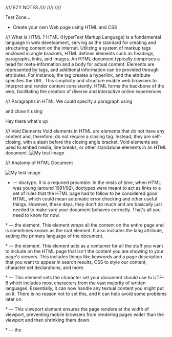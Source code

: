 ////   EZY NOTES   ////
////              ////

Test Zone...
* Create your own Web page using HTML and CSS



/// What is HTML ?
HTML (HyperText Markup Language) is a fundamental language in web development, serving as the standard for creating and structuring content on the internet. Utilizing a system of markup tags enclosed in angle brackets, HTML defines elements such as headings, paragraphs, links, and images. An HTML document typically comprises a head for meta-information and a body for actual content. Elements are represented by tags, and additional information can be provided through attributes. For instance, the <a> tag creates a hyperlink, and the <href> attribute specifies the URL. This simplicity and structure enable web browsers to interpret and render content consistently. HTML forms the backbone of the web, facilitating the creation of diverse and interactive online experiences.



/// Paragraphs in HTML 
We could specify a paragraph using <P> and close it using </p>
<p>Hey there what's up</p>



/// Void Elements 
Void elements in HTML are elements that do not have any content and, therefore, do not require a closing tag. Instead, they are self-closing, with a slash before the closing angle bracket. Void elements are used to embed media, line breaks, or other standalone elements in an HTML document.
<img src="images/Demo-icon.png" alt="My test image" />



/// Anatomy of HTML Document 
<!doctype html>
<html lang="en-US">
  <head>
    <meta charset="utf-8" />
    <meta name="viewport" content="width=device-width" />
    <title>My test page</title>
  </head>
  <body>
    <img src="images/firefox-icon.png" alt="My test image" />
  </body>
</html>

* <!DOCTYPE html> — doctype. It is a required preamble. In the mists of time, when HTML was young (around 1991/92), doctypes were meant to act as links to a set of rules that the HTML page had to follow to be considered good HTML, which could mean automatic error checking and other useful things. However, these days, they don't do much and are basically just needed to make sure your document behaves correctly. That's all you need to know for now.

*<html></html> — the <html> element. This element wraps all the content on the entire page and is sometimes known as the root element. It also includes the lang attribute, setting the primary language of the document.

*<head></head> — the <head> element. This element acts as a container for all the stuff you want to include on the HTML page that isn't the content you are showing to your page's viewers. This includes things like keywords and a page description that you want to appear in search results, CSS to style our content, character set declarations, and more.

*<meta charset="utf-8"> — This element sets the character set your document should use to UTF-8 which includes most characters from the vast majority of written languages. Essentially, it can now handle any textual content you might put on it. There is no reason not to set this, and it can help avoid some problems later on.

*<meta name="viewport" content="width=device-width"> — This viewport element ensures the page renders at the width of viewport, preventing mobile browsers from rendering pages wider than the viewport and then shrinking them down.

*<title></title> — the <title> element. This sets the title of your page, which is the title that appears in the browser tab the page is loaded in. It is also used to describe the page when you bookmark/favorite it.

*<body></body> — the <body> element. This contains all the content that you want to show to web users when they visit your page, whether that's text, images, videos, games, playable audio tracks, or whatever else.

/// Heading's in HTML

<h1> Main   
<h2> Top level
<h3> My subheading
<h4> Sub-heading
